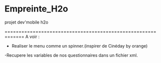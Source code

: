 ﻿Empreinte_H2o
=============

projet dev'mobile h2o

=============================================================
A voir :

- Realiser le menu comme un spinner.(inspirer de Cinéday by orange)

-Recupere les variables de nos questionnaires dans un fichier xml.
